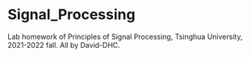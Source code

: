 # Signal_Processing
Lab homework of Principles of Signal Processing, Tsinghua University, 2021-2022 fall. All by David-DHC.
